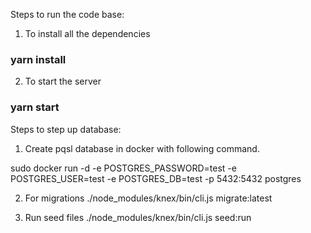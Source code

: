 Steps to run the code base:

1. To install all the dependencies

### yarn install

2. To start the server

### yarn start

Steps to step up database:

1. Create pqsl database in docker with following command.

sudo docker run -d -e POSTGRES_PASSWORD=test -e POSTGRES_USER=test -e POSTGRES_DB=test -p 5432:5432 postgres

2. For migrations
   ./node_modules/knex/bin/cli.js migrate:latest

3. Run seed files
   ./node_modules/knex/bin/cli.js seed:run

